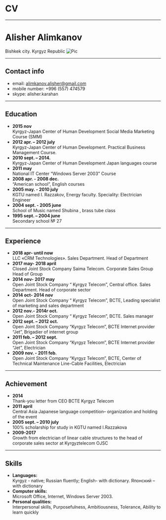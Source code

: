 # CV
***
# Alisher Alimkanov <br /> 
Bishkek city. Kyrgyz Republic
![Pic](https://drive.google.com/file/d/10A5ZyGiSa7gMtrJiffRcNuakUXfJoJJS/view?usp=sharing)
***
## Contact info
- email: alimkanov.alisher@gmail.com
- mobile number: +996 (557) 474579
- skype: alisher.karahan
***
## Education
- **2015 nov** <br />          Kyrgyz-Japan Center of Human Development	Social Media Marketing Course (SMM)
- **2012 apr. – 2012 july** <br /> Kyrgyz-Japan Center of Human Development. Practical Business Management Course.
- **2010 sept. – 2014.**   <br />  Kyrgyz-Japan Center of Human Development Japan languages course
- **2011 may**     <br />          National IT Center “Windows Server 2003” Course
- **2008 apr. - 2008 dec.** <br />“American school”, English courses
- **2005 may. - 2010 july** <br /> KGTU named I. Razzakov, Energy faculty. Speciality: Electrician Engineer 
- **2004 sept. - 2005 june** <br /> School of Music named Shubina , brass tube class
- **1995 sept. – 2004 june** <br />  Secondary school № 27 
***
## Experience
- **2018 apr- until now**	<br />	LLC «CRM Technologies». Sales Department. Head of Department
- **2017 may- 2018 april** <br />	Closed Joint Stock Company Saima Telecom. Corporate Sales Group Head of Group 
- **2014 nov- 2017 may** <br />	Open Joint Stock Company “ Kyrgyz Telecom”, Central office. Sales Department. Head of corporate sector 
- **2014 oct- 2014 nov** <br />	Open Joint Stock Company “ Kyrgyz Telecom”, BCTE, Leading specialist of marketing and sales department
- **2012 nov.- 2014г oct.** <br />	Open Joint Stock Company “ Kyrgyz Telecom”, BCTE. Sales manager 
- **2012 sept. – 2012 oct.** <br />	Open Joint Stock Company “Kyrgyz Telecom”, BCTE Internet provider “Jet”,
Brigadier of internet group
- **2011 feb. – 2012 sept.** <br />	Open Joint Stock Company “Kyrgyz Telecom”, BCTE Internet provider “Jet”, Electrician
- **2009 nov. - 2011 feb.**	<br />Open Joint Stock Company “Kyrgyz Telecom”, BCTE, Center of Technical Maintenance  Line-Cable Facilities, Electrician
***
## Achievement
- **2014**	<br /> Thank-you letter from CEO BCTE Kyrgyz Telecom
- **2011 april** <br />	Central Asia Japanese language competition– organization and holding of the event
- **2005 sept. – 2010 july** <br /> 100% scholarship for study in KGTU named I.Razzakova
- **2009-2017**	<br /> Growth from electrician of linear cable structures to the head of corporate sales sector at Kyrgyztelecom OJSC
***
## Skills
- **Languages:** <br />	Kyrgyz - native; Russian fluently; English- with dictionary. Японский – with dictionary
- **Computer skills:** <br />	Microsoft Office, Internet, Windows Server 2003.
- **Personal qualities:** <br />	Interpersonal skills, Purposefulness, Ambitiousness, Tolerance, Ability to learn quickly

